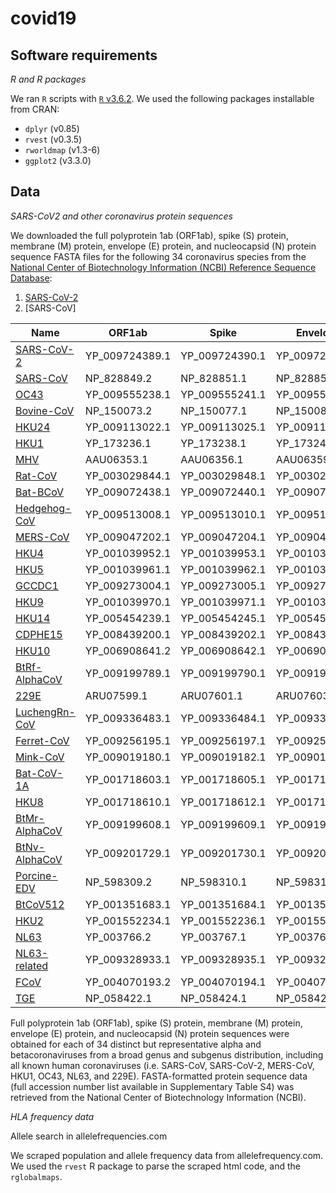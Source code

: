 # covid19

## Software requirements

*R and R packages*

We ran `R` scripts with [`R` v3.6.2](https://ftp.osuosl.org/pub/cran/src/base/R-3/R-3.6.2.tar.gz). We used the following packages installable from CRAN:

* `dplyr` (v0.85)
* `rvest` (v0.3.5)
* `rworldmap` (v1.3-6)
* `ggplot2` (v3.3.0)

## Data

*SARS-CoV2 and other coronavirus protein sequences*

We downloaded the full polyprotein 1ab (ORF1ab), spike (S) protein, membrane (M) protein, envelope (E) protein, and nucleocapsid (N) protein sequence FASTA files for the following 34 coronavirus species from the [National Center of Biotechnology Information (NCBI) Reference Sequence Database](https://www.ncbi.nlm.nih.gov/refseq/):


1. [SARS-CoV-2]()
2. [SARS-CoV]

| Name | ORF1ab | Spike | Envelope | Membrane | Nucleocapsid |
| ---- | ------ | ----- | -------- | -------- | ------------ |
| [SARS-CoV-2](https://www.ncbi.nlm.nih.gov/genome/?term=txid2697049) |	YP_009724389.1 | YP_009724390.1 | YP_009724392.1 | YP_009724393.1 | YP_009724397.2 |
| [SARS-CoV](https://www.ncbi.nlm.nih.gov/genome/?term=txid694009) | NP_828849.2 | NP_828851.1 | NP_828854.1 | NP_828855.1 | NP_828858.1 |
| [OC43](https://www.ncbi.nlm.nih.gov/genome/?term=txid31631) | YP_009555238.1 | YP_009555241.1 | YP_009555243.1 | YP_009555244.1 | YP_009555245.1 |
| [Bovine-CoV](https://www.ncbi.nlm.nih.gov/genome/?term=txid11128) | NP_150073.2 | NP_150077.1 | NP_150081.1 | NP_150082.1 | NP_150083.1 |
| [HKU24](https://www.ncbi.nlm.nih.gov/genome/?term=txid2501960) | YP_009113022.1 | YP_009113025.1 | YP_009113028.1 | YP_009113029.1 | YP_009113031.1 |
| [HKU1](https://www.ncbi.nlm.nih.gov/genome/?term=txid290028) | YP_173236.1 | YP_173238.1 | YP_173240.1 | YP_173241.1 | YP_173242.1 |
| [MHV](https://www.ncbi.nlm.nih.gov/genome/?term=txid11138) | AAU06353.1 | AAU06356.1 | AAU06359.1 | AAU06360.1 | NP_045302.1 |
| [Rat-CoV](https://www.ncbi.nlm.nih.gov/genome/?term=txid31632) | YP_003029844.1 | YP_003029848.1 | YP_003029850.1 | YP_003029851.1 | YP_003029852.1 |
| [Bat-BCoV](https://www.ncbi.nlm.nih.gov/genome/?term=txid2501961) | YP_009072438.1 | YP_009072440.1 | YP_009072442.1 | YP_009072443.1 | YP_009072446.1 |
| [Hedgehog-CoV](https://www.ncbi.nlm.nih.gov/genome/?term=txid1965093) | YP_009513008.1 | YP_009513010.1 | YP_009513016.1 | YP_009513017.1 | YP_009513018.1 |
| [MERS-CoV](https://www.ncbi.nlm.nih.gov/genome/?term=txid1335626) | YP_009047202.1 | YP_009047204.1 | YP_009047209.1 | YP_009047210.1 | YP_009047211 |
| [HKU4](https://www.ncbi.nlm.nih.gov/genome/?term=txid694007) | YP_001039952.1 | YP_001039953.1 | YP_001039958.1 | YP_001039959.1 | YP_001039960.1 |
| [HKU5](https://www.ncbi.nlm.nih.gov/genome/?term=txid694008) | YP_001039961.1 | YP_001039962.1 | YP_001039967.1 | YP_001039968.1 | YP_001039969.1 |
| [GCCDC1](https://www.ncbi.nlm.nih.gov/genome/?term=txid2501962) | YP_009273004.1 | YP_009273005.1 | YP_009273007.1 | YP_009273008.1 | YP_009273009.1 |
| [HKU9](https://www.ncbi.nlm.nih.gov/genome/?term=txid694006) | YP_001039970.1 | YP_001039971.1 | YP_001039973.1 | YP_001039974.1 | YP_001039975.1 |
| [HKU14](https://www.ncbi.nlm.nih.gov/genome/?term=txid1160968) | YP_005454239.1 | YP_005454245.1 | YP_005454247.1 | YP_005454248.1 | YP_005454249.1 |
| [CDPHE15](https://www.ncbi.nlm.nih.gov/genome/?term=txid1913643) | YP_008439200.1 | YP_008439202.1 | YP_008439204.1 | YP_008439205.1 | YP_008439206.1 |
| [HKU10](https://www.ncbi.nlm.nih.gov/genome/?term=txid1244203) | YP_006908641.2 | YP_006908642.1 | YP_006908644.1 | YP_006908645.1 | YP_006908646.1 |
| [BtRf-AlphaCoV](https://www.ncbi.nlm.nih.gov/genome/?term=txid2501926) | YP_009199789.1 | YP_009199790.1 | YP_009199792.1 | YP_009199793.1 | YP_009199794.1 |
| [229E](https://www.ncbi.nlm.nih.gov/genome/?term=txid11137) | ARU07599.1 | ARU07601.1 | ARU07603.1 | ARU07604.1 | ARU07605.1 |
| [LuchengRn-CoV](https://www.ncbi.nlm.nih.gov/genome/?term=txid1508224) | YP_009336483.1 | YP_009336484.1 | YP_009336485.1 | YP_009336486.1 | YP_009336487.1 |
| [Ferret-CoV](https://www.ncbi.nlm.nih.gov/genome/?term=txid1264898) | YP_009256195.1 | YP_009256197.1 | YP_009256199.1 | YP_009256200.1 | YP_009256201.1 |
| [Mink-CoV](https://www.ncbi.nlm.nih.gov/genome/?term=txid1913642) | YP_009019180.1 | YP_009019182.1 | YP_009019184.1 | YP_009019185.1 | YP_009019186.1 |
| [Bat-CoV-1A](https://www.ncbi.nlm.nih.gov/genome/?term=txid694000) | YP_001718603.1 | YP_001718605.1 | YP_001718607.1 | YP_001718608.1 | YP_001718609. |
| [HKU8](https://www.ncbi.nlm.nih.gov/genome/?term=txid694001) | YP_001718610.1 | YP_001718612.1 | YP_001718614.1 | YP_001718615.1 | YP_001718616.1 |
| [BtMr-AlphaCoV](https://www.ncbi.nlm.nih.gov/genome/?term=txid2501927) | YP_009199608.1 | YP_009199609.1 | YP_009199611.1 | YP_009199612.1 | YP_009199613.1 |
| [BtNv-AlphaCoV](https://www.ncbi.nlm.nih.gov/genome/?term=txid2501928) | YP_009201729.1 | YP_009201730.1 | YP_009201732.1 | YP_009201733.1 | YP_009201734.1 |
| [Porcine-EDV](https://www.ncbi.nlm.nih.gov/genome/?term=txid28295) | NP_598309.2 | NP_598310.1 | NP_598312.1 | NP_598313.1 | NP_598314.1 |
| [BtCoV512](https://www.ncbi.nlm.nih.gov/genome/?term=txid693999) | YP_001351683.1 | YP_001351684.1 | YP_001351686.1 | YP_001351687.1 | YP_001351688.1 |
| [HKU2](https://www.ncbi.nlm.nih.gov/genome/?term=txid693998) | YP_001552234.1 | YP_001552236.1 | YP_001552238.1 | YP_001552239.1 | YP_001552240.1 |
| [NL63](https://www.ncbi.nlm.nih.gov/genome/?term=txid277944) | YP_003766.2 | YP_003767.1 | YP_003769.1 | YP_003770.1 | YP_003771.1 |
| [NL63-related](https://www.ncbi.nlm.nih.gov/genome/?term=txid2501929) | YP_009328933.1 | YP_009328935.1 | YP_009328937.1 | YP_009328938.1 | YP_009328939.1 |
| [FCoV](https://www.ncbi.nlm.nih.gov/genome/?term=txid12663) | YP_004070193.2 | YP_004070194.1 | YP_004070197.1 | YP_004070198.1 | YP_004070199.1 |
| [TGE](https://www.ncbi.nlm.nih.gov/genome/?term=txid11149) | NP_058422.1 | NP_058424.1 | NP_058426.1 | NP_058427.2 | NP_058428.1 |

Full polyprotein 1ab (ORF1ab), spike (S) protein, membrane (M) protein, envelope (E) protein, and nucleocapsid (N) protein sequences were obtained for each of 34 distinct but representative alpha and betacoronaviruses from a broad genus and subgenus distribution, including all known human coronaviruses (i.e. SARS-CoV, SARS-CoV-2, MERS-CoV, HKU1, OC43, NL63, and 229E). FASTA-formatted protein sequence data (full accession number list available in Supplementary Table S4) was retrieved from the National Center of Biotechnology Information (NCBI).

*HLA frequency data*

Allele search in allelefrequencies.com

We scraped population and allele frequency data from allelefrequency.com. We used the `rvest` R package to parse the scraped html code, and the `rglobalmaps`.
